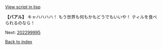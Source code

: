 [View script in lisp](../scripts/202299994.txt)

**【バアル】**
キャハハハハ！
もう世界も何もかもどうでもいいや！
ティルを食べられるのなら！

Next: [202299995](202299995.md)

[Back to index](index.md)
